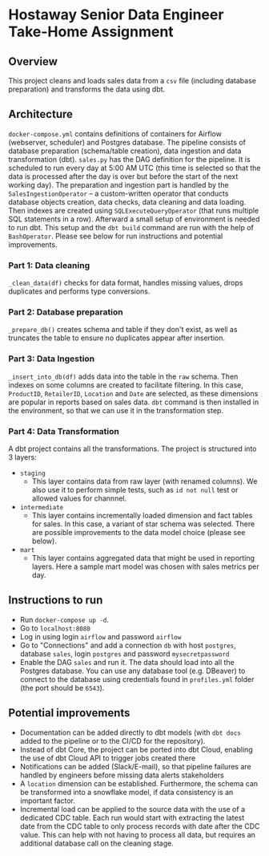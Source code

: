 # Hostaway Senior Data Engineer Take-Home Assignment

## Overview
This project cleans and loads sales data from a `csv` file (including database preparation) and transforms the data using dbt.

## Architecture
`docker-compose.yml` contains definitions of containers for Airflow (webserver, scheduler) and Postgres database.
The pipeline consists of database preparation (schema/table creation), data ingestion and data transformation (dbt).
`sales.py` has the DAG definition for the pipeline. It is scheduled to run every day at 5:00 AM UTC (this time is selected so that the data is processed after the day is over but before the start of the next working day).
The preparation and ingestion part is handled by the `SalesIngestionOperator` – a custom-written operator that conducts database objects creation, data checks, data cleaning and data loading.
Then indexes are created using `SQLExecuteQueryOperator` (that runs multiple SQL statements in a row). Afterward a small setup of environment is needed to run dbt.
This setup and the `dbt build` command are run with the help of `BashOperator`.
Please see below for run instructions and potential improvements.

### Part 1: Data cleaning
`_clean_data(df)` checks for data format, handles missing values, drops duplicates and performs type conversions.

### Part 2: Database preparation
`_prepare_db()` creates schema and table if they don't exist, as well as truncates the table to ensure no duplicates appear after insertion.

### Part 3: Data Ingestion
`_insert_into_db(df)` adds data into the table in the `raw` schema. Then indexes on some columns are created to facilitate filtering.
In this case, `ProductID`, `RetailerID`, `Location` and `Date` are selected, as these dimensions are popular in reports based on sales data.
`dbt` command is then installed in the environment, so that we can use it in the transformation step.

### Part 4: Data Transformation
A dbt project contains all the transformations. The project is structured into 3 layers:
- `staging`
  - This layer contains data from raw layer (with renamed columns). We also use it to perform simple tests, such as `id not null` test or allowed values for channnel.
- `intermediate`
  - This layer contains incrementally loaded dimension and fact tables for sales. In this case, a variant of star schema was selected. There are possible improvements to the data model choice (please see below).
- `mart`
  - This layer contains aggregated data that might be used in reporting layers. Here a sample mart model was chosen with sales metrics per day. 

## Instructions to run
- Run `docker-compose up -d`. 
- Go to `localhost:8080`
- Log in using login `airflow` and password `airflow`
- Go to "Connections" and add a connection `db` with host `postgres`, database `sales`, login `postgres` and password `mysecretpassword`
- Enable the DAG `sales` and run it.
The data should load into all the Postgres database. 
You can use any database tool (e.g. DBeaver) to connect to the database using credentials found in `profiles.yml` folder (the port should be `6543`).

## Potential improvements
- Documentation can be added directly to dbt models (with `dbt docs` added to the pipeline or to the CI/CD for the repository).
- Instead of dbt Core, the project can be ported into dbt Cloud, enabling the use of dbt Cloud API to trigger jobs created there
- Notifications can be added (Slack/E-mail), so that pipeline failures are handled by engineers before missing data alerts stakeholders
- A `location` dimension can be established. Furthermore, the schema can be transformed into a snowflake model, if data consistency is an important factor.
- Incremental load can be applied to the source data with the use of a dedicated CDC table. Each run would start with extracting the latest date from the CDC table to only process records with date after the CDC value. This can help with not having to process all data, but requires an additional database call on the cleaning stage.